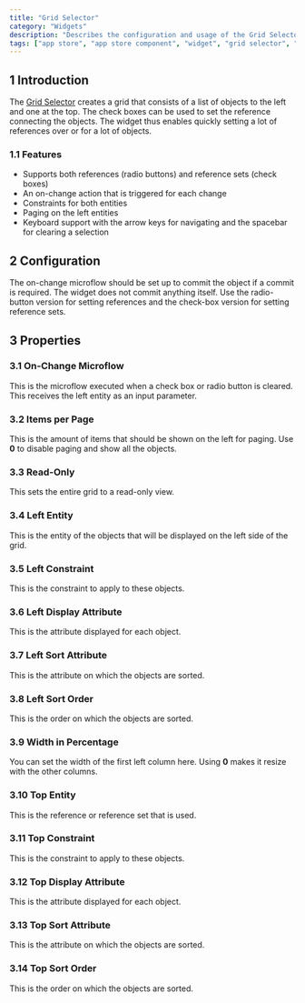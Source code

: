 ```yaml
---
title: "Grid Selector"
category: "Widgets"
description: "Describes the configuration and usage of the Grid Selector widget, which is available in the Mendix App Store."
tags: ["app store", "app store component", "widget", "grid selector", "platform support"]
---
```


## 1 Introduction

The [Grid Selector](https://appstore.home.mendix.com/link/app/266/) creates a grid that consists of a list of objects to the left and one at the top. The check boxes can be used to set the reference connecting the objects. The widget thus enables quickly setting a lot of references over or for a lot of objects.

### 1.1 Features

* Supports both references (radio buttons) and reference sets (check boxes)
* An on-change action that is triggered for each change
* Constraints for both entities
* Paging on the left entities
* Keyboard support with the arrow keys for navigating and the spacebar for clearing a selection

## 2 Configuration

The on-change microflow should be set up to commit the object if a commit is required. The widget does not commit anything itself. Use the radio-button version for setting references and the check-box version for setting reference sets.

## 3 Properties

### 3.1 On-Change Microflow

This is the microflow executed when a check box or radio button is cleared. This receives the left entity as an input parameter.

### 3.2 Items per Page

This is the amount of items that should be shown on the left for paging. Use **0** to disable paging and show all the objects.

### 3.3 Read-Only

This sets the entire grid to a read-only view.

### 3.4 Left Entity

This is the entity of the objects that will be displayed on the left side of the grid.

### 3.5 Left Constraint

This is the constraint to apply to these objects.

### 3.6 Left Display Attribute

This is the attribute displayed for each object.

### 3.7 Left Sort Attribute

This is the attribute on which the objects are sorted.

### 3.8 Left Sort Order

This is the order on which the objects are sorted.

### 3.9 Width in Percentage

You can set the width of the first left column here. Using **0** makes it resize with the other columns.

### 3.10 Top Entity

This is the reference or reference set that is used.

### 3.11 Top Constraint

This is the constraint to apply to these objects.

### 3.12 Top Display Attribute

This is the attribute displayed for each object.

### 3.13 Top Sort Attribute

This is the attribute on which the objects are sorted.

### 3.14 Top Sort Order

This is the order on which the objects are sorted.
